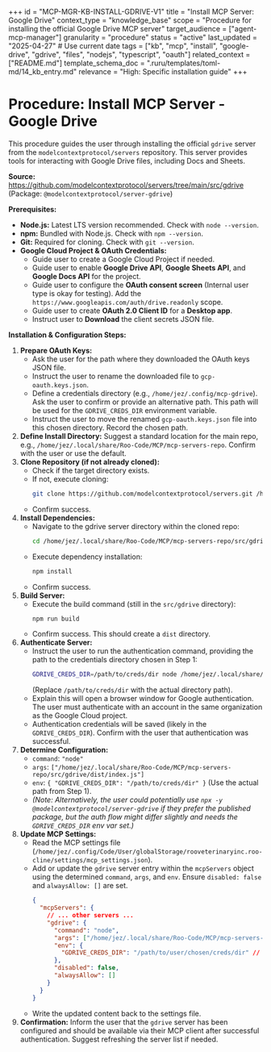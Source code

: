 +++
id = "MCP-MGR-KB-INSTALL-GDRIVE-V1"
title = "Install MCP Server: Google Drive"
context_type = "knowledge_base"
scope = "Procedure for installing the official Google Drive MCP server"
target_audience = ["agent-mcp-manager"]
granularity = "procedure"
status = "active"
last_updated = "2025-04-27" # Use current date
tags = ["kb", "mcp", "install", "google-drive", "gdrive", "files", "nodejs", "typescript", "oauth"]
related_context = ["README.md"]
template_schema_doc = ".ruru/templates/toml-md/14_kb_entry.md"
relevance = "High: Specific installation guide"
+++

# Procedure: Install MCP Server - Google Drive

This procedure guides the user through installing the official `gdrive` server from the `modelcontextprotocol/servers` repository. This server provides tools for interacting with Google Drive files, including Docs and Sheets.

**Source:** <https://github.com/modelcontextprotocol/servers/tree/main/src/gdrive> (Package: `@modelcontextprotocol/server-gdrive`)

**Prerequisites:**

*   **Node.js:** Latest LTS version recommended. Check with `node --version`.
*   **npm:** Bundled with Node.js. Check with `npm --version`.
*   **Git:** Required for cloning. Check with `git --version`.
*   **Google Cloud Project & OAuth Credentials:**
    *   Guide user to create a Google Cloud Project if needed.
    *   Guide user to enable **Google Drive API**, **Google Sheets API**, and **Google Docs API** for the project.
    *   Guide user to configure the **OAuth consent screen** (Internal user type is okay for testing). Add the `https://www.googleapis.com/auth/drive.readonly` scope.
    *   Guide user to create **OAuth 2.0 Client ID** for a **Desktop app**.
    *   Instruct user to **Download** the client secrets JSON file.

**Installation & Configuration Steps:**

1.  **Prepare OAuth Keys:**
    *   Ask the user for the path where they downloaded the OAuth keys JSON file.
    *   Instruct the user to rename the downloaded file to `gcp-oauth.keys.json`.
    *   Define a credentials directory (e.g., `/home/jez/.config/mcp-gdrive`). Ask the user to confirm or provide an alternative path. This path will be used for the `GDRIVE_CREDS_DIR` environment variable.
    *   Instruct the user to move the renamed `gcp-oauth.keys.json` file into this chosen directory. Record the chosen path.
2.  **Define Install Directory:** Suggest a standard location for the main repo, e.g., `/home/jez/.local/share/Roo-Code/MCP/mcp-servers-repo`. Confirm with the user or use the default.
3.  **Clone Repository (if not already cloned):**
    *   Check if the target directory exists.
    *   If not, execute cloning:
        ```bash
        git clone https://github.com/modelcontextprotocol/servers.git /home/jez/.local/share/Roo-Code/MCP/mcp-servers-repo
        ```
    *   Confirm success.
4.  **Install Dependencies:**
    *   Navigate to the gdrive server directory within the cloned repo:
        ```bash
        cd /home/jez/.local/share/Roo-Code/MCP/mcp-servers-repo/src/gdrive
        ```
    *   Execute dependency installation:
        ```bash
        npm install
        ```
    *   Confirm success.
5.  **Build Server:**
    *   Execute the build command (still in the `src/gdrive` directory):
        ```bash
        npm run build
        ```
    *   Confirm success. This should create a `dist` directory.
6.  **Authenticate Server:**
    *   Instruct the user to run the authentication command, providing the path to the credentials directory chosen in Step 1:
        ```bash
        GDRIVE_CREDS_DIR=/path/to/creds/dir node /home/jez/.local/share/Roo-Code/MCP/mcp-servers-repo/src/gdrive/dist auth
        ```
        (Replace `/path/to/creds/dir` with the actual directory path).
    *   Explain this will open a browser window for Google authentication. The user must authenticate with an account in the same organization as the Google Cloud project.
    *   Authentication credentials will be saved (likely in the `GDRIVE_CREDS_DIR`). Confirm with the user that authentication was successful.
7.  **Determine Configuration:**
    *   `command`: `"node"`
    *   `args`: `["/home/jez/.local/share/Roo-Code/MCP/mcp-servers-repo/src/gdrive/dist/index.js"]`
    *   `env`: `{ "GDRIVE_CREDS_DIR": "/path/to/creds/dir" }` (Use the actual path from Step 1).
    *   *(Note: Alternatively, the user could potentially use `npx -y @modelcontextprotocol/server-gdrive` if they prefer the published package, but the auth flow might differ slightly and needs the `GDRIVE_CREDS_DIR` env var set.)*
8.  **Update MCP Settings:**
    *   Read the MCP settings file (`/home/jez/.config/Code/User/globalStorage/rooveterinaryinc.roo-cline/settings/mcp_settings.json`).
    *   Add or update the `gdrive` server entry within the `mcpServers` object using the determined `command`, `args`, and `env`. Ensure `disabled: false` and `alwaysAllow: []` are set.
        ```json
        {
          "mcpServers": {
            // ... other servers ...
            "gdrive": {
              "command": "node",
              "args": ["/home/jez/.local/share/Roo-Code/MCP/mcp-servers-repo/src/gdrive/dist/index.js"],
              "env": {
                "GDRIVE_CREDS_DIR": "/path/to/user/chosen/creds/dir" // Use actual path
              },
              "disabled": false,
              "alwaysAllow": []
            }
          }
        }
        ```
    *   Write the updated content back to the settings file.
9.  **Confirmation:** Inform the user that the `gdrive` server has been configured and should be available via their MCP client after successful authentication. Suggest refreshing the server list if needed.
